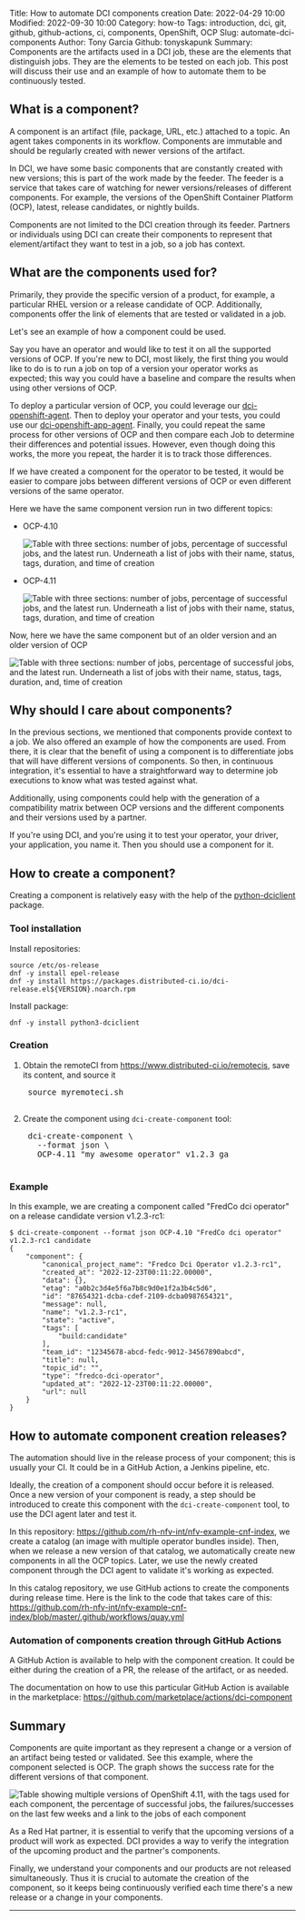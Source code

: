 Title: How to automate DCI components creation
Date: 2022-04-29 10:00
Modified: 2022-09-30 10:00
Category: how-to
Tags: introduction, dci, git, github, github-actions, ci, components, OpenShift, OCP
Slug: automate-dci-components
Author: Tony Garcia
Github: tonyskapunk
Summary: Components are the artifacts used in a DCI job, these are the elements that distinguish jobs. They are the elements to be tested on each job. This post will discuss their use and an example of how to automate them to be continuously tested.

## What is a component?

A component is an artifact (file, package, URL, etc.) attached to a topic. An agent takes components in its workflow. Components are immutable and should be regularly created with newer versions of the artifact.

In DCI, we have some basic components that are constantly created with new versions; this is part of the work made by the feeder. The feeder is a service that takes care of watching for newer versions/releases of different components.  For example, the versions of the OpenShift Container Platform (OCP), latest, release candidates, or nightly builds.

Components are not limited to the DCI creation through its feeder. Partners or individuals using DCI can create their components to represent that element/artifact they want to test in a job, so a job has context.

## What are the components used for?

Primarily, they provide the specific version of a product, for example, a particular RHEL version or a release candidate of OCP. Additionally, components offer the link of elements that are tested or validated in a job.

Let's see an example of how a component could be used.

Say you have an operator and would like to test it on all the supported versions of OCP. If you're new to DCI, most likely, the first thing you would like to do is to run a job on top of a version your operator works as expected; this way you could have a baseline and compare the results when using other versions of OCP.

To deploy a particular version of OCP, you could leverage our [dci-openshift-agent](https://docs.distributed-ci.io/dci-openshift-agent/). Then to deploy your operator and your tests, you could use our [dci-openshift-app-agent](https://docs.distributed-ci.io/dci-openshift-app-agent/). Finally, you could repeat the same process for other versions of OCP and then compare each Job to determine their differences and potential issues. However, even though doing this works, the more you repeat, the harder it is to track those differences.

If we have created a component for the operator to be tested, it would be easier to compare jobs between different versions of OCP or even different versions of the same operator.

Here we have the same component version run in two different topics:

- OCP-4.10

    ![Table with three sections: number of jobs, percentage of successful jobs, and the latest run. Underneath a list of jobs with their name, status, tags, duration, and time of creation]({static}/images/component_ocp-4.10-v029.png)

- OCP-4.11

    ![Table with three sections: number of jobs, percentage of successful jobs, and the latest run. Underneath a list of jobs with their name, status, tags, duration, and time of creation]({static}/images/component_ocp-4.11-v029.png)

Now, here we have the same component but of an older version and an older version of OCP

![Table with three sections: number of jobs, percentage of successful jobs, and the latest run. Underneath a list of jobs with their name, status, tags, duration, and, time of creation]({static}/images/component_ocp-4.7-v027.png)

## Why should I care about components?

In the previous sections, we mentioned that components provide context to a job. We also offered an example of how the components are used. From there, it is clear that the benefit of using a component is to differentiate jobs that will have different versions of components. So then, in continuous integration, it's essential to have a straightforward way to determine job executions to know what was tested against what.

Additionally, using components could help with the generation of a compatibility matrix between OCP versions and the different components and their versions used by a partner.

If you're using DCI, and you're using it to test your operator, your driver, your application, you name it. Then you should use a component for it.

## How to create a component?

Creating a component is relatively easy with the help of the [python-dciclient](https://docs.distributed-ci.io/python-dciclient/) package.

### Tool installation

Install repositories:

    source /etc/os-release
    dnf -y install epel-release
    dnf -y install https://packages.distributed-ci.io/dci-release.el${VERSION}.noarch.rpm

Install package:

    dnf -y install python3-dciclient

### Creation

1. Obtain the remoteCI from <https://www.distributed-ci.io/remotecis>, save its content, and source it

    <pre>
    source myremoteci.sh
    </pre>

1. Create the component using `dci-create-component` tool:

    <pre>
    dci-create-component \
      --format json \
      OCP-4.11 "my awesome operator" v1.2.3 ga
    </pre>

### Example

In this example, we are creating a component called "FredCo dci operator" on a release candidate version v1.2.3-rc1:

    $ dci-create-component --format json OCP-4.10 "FredCo dci operator" v1.2.3-rc1 candidate
    {
        "component": {
            "canonical_project_name": "Fredco Dci Operator v1.2.3-rc1",
            "created_at": "2022-12-23T00:11:22.00000",
            "data": {},
            "etag": "a0b2c3d4e5f6a7b8c9d0e1f2a3b4c5d6",
            "id": "87654321-dcba-cdef-2109-dcba0987654321",
            "message": null,
            "name": "v1.2.3-rc1",
            "state": "active",
            "tags": [
                "build:candidate"
            ],
            "team_id": "12345678-abcd-fedc-9012-34567890abcd",
            "title": null,
            "topic_id": "",
            "type": "fredco-dci-operator",
            "updated_at": "2022-12-23T00:11:22.00000",
            "url": null
        }
    }

## How to automate component creation releases?

The automation should live in the release process of your component; this is usually your CI. It could be in a GitHub Action, a Jenkins pipeline, etc.

Ideally, the creation of a component should occur before it is released. Once a new version of your component is ready, a step should be introduced to create this component with the `dci-create-component` tool, to use the DCI agent later and test it.

In this repository: <https://github.com/rh-nfv-int/nfv-example-cnf-index>, we create a catalog (an image with multiple operator bundles inside). Then, when we release a new version of that catalog, we automatically create new components in all the OCP topics. Later, we use the newly created component through the DCI agent to validate it's working as expected.

In this catalog repository, we use GitHub actions to create the components during release time. Here is the link to the code that takes care of this: <https://github.com/rh-nfv-int/nfv-example-cnf-index/blob/master/.github/workflows/quay.yml>

### Automation of components creation through GitHub Actions

A GitHub Action is available to help with the component creation. It could be either during the creation of a PR, the release of the artifact, or as needed.

The documentation on how to use this particular GitHub Action is available in the marketplace: <https://github.com/marketplace/actions/dci-component>

## Summary

Components are quite important as they represent a change or a version of an artifact being tested or validated. See this example, where the component selected is OCP. The graph shows the success rate for the different versions of that component.

![Table showing multiple versions of OpenShift 4.11, with the tags used for each component, the percentage of successful jobs, the failures/successes on the last few weeks and a link to the jobs of each component]({static}/images/ocp_4.11.png)

As a Red Hat partner, it is essential to verify that the upcoming versions of a product will work as expected. DCI provides a way to verify the integration of the upcoming product and the partner's components.

Finally, we understand your components and our products are not released simultaneously. Thus it is crucial to automate the creation of the component, so it keeps being continuously verified each time there's a new release or a change in your components.

---
